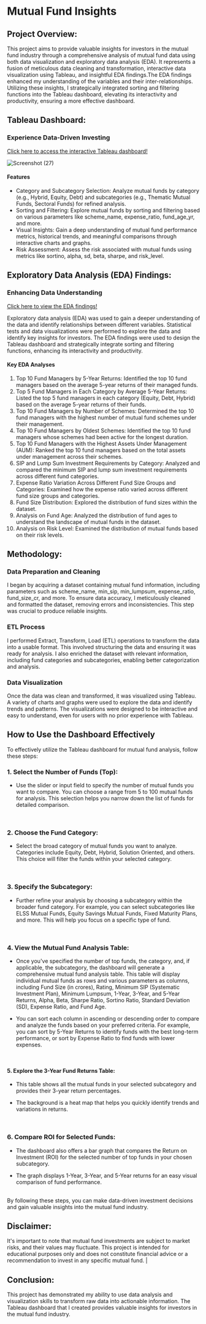 Mutual Fund Insights 
==================== 

Project Overview:
----------------

This project aims to provide valuable insights for investors in the mutual fund industry through a comprehensive analysis of mutual fund data using both data visualization and exploratory data analysis (EDA). It represents a fusion of meticulous data cleaning and transformation, interactive data visualization using Tableau, and insightful EDA findings.The EDA findings enhanced my understanding of the variables and their inter-relationships. Utilizing these insights, I strategically integrated sorting and filtering functions into the Tableau dashboard, elevating its interactivity and productivity, ensuring a more effective dashboard.
                    
Tableau Dashboard:
-----------------

### Experience Data-Driven Investing

[Click here to access the interactive Tableau dashboard!](https://public.tableau.com/app/profile/purna.chandar/viz/MutualFundIndia_16937582176870/Dashboard1)

![Screenshot (27)](https://github.com/PurnaChandar26/Mutual-Funds-Insights/assets/97793147/1758b42e-67be-4f0b-96ab-9e9c1ef0163e)


#### Features

-   Category and Subcategory Selection: Analyze mutual funds by category (e.g., Hybrid, Equity, Debt) and subcategories (e.g., Thematic Mutual Funds, Sectoral Funds) for refined analysis.
-   Sorting and Filtering: Explore mutual funds by sorting and filtering based on various parameters like scheme_name, expense_ratio, fund_age_yr, and more.
-   Visual Insights: Gain a deep understanding of mutual fund performance metrics, historical trends, and meaningful comparisons through interactive charts and graphs.
-   Risk Assessment: Assess the risk associated with mutual funds using metrics like sortino, alpha, sd, beta, sharpe, and risk_level.

Exploratory Data Analysis (EDA) Findings:
----------------------------------------

### Enhancing Data Understanding 

[Click here to view the EDA findings!](https://drive.google.com/file/d/1PIM8NXjD5kLSEBCTd9hUSRL1ilfp_iYG/view)

Exploratory data analysis (EDA) was used to gain a deeper understanding of the data and identify relationships between different variables. Statistical tests and data visualizations were performed to explore the data and identify key insights for investors. The EDA findings were used to design the Tableau dashboard and strategically integrate sorting and filtering functions, enhancing its interactivity and productivity.

#### Key EDA Analyses

1.  Top 10 Fund Managers by 5-Year Returns: Identified the top 10 fund managers based on the average 5-year returns of their managed funds.
2.  Top 5 Fund Managers in Each Category by Average 5-Year Returns: Listed the top 5 fund managers in each category (Equity, Debt, Hybrid) based on the average 5-year returns of their funds.
3.  Top 10 Fund Managers by Number of Schemes: Determined the top 10 fund managers with the highest number of mutual fund schemes under their management.
4.  Top 10 Fund Managers by Oldest Schemes: Identified the top 10 fund managers whose schemes had been active for the longest duration.
5.  Top 10 Fund Managers with the Highest Assets Under Management (AUM): Ranked the top 10 fund managers based on the total assets under management across their schemes.
6.  SIP and Lump Sum Investment Requirements by Category: Analyzed and compared the minimum SIP and lump sum investment requirements across different fund categories.
7.  Expense Ratio Variation Across Different Fund Size Groups and Categories: Examined how the expense ratio varied across different fund size groups and categories.
8.  Fund Size Distribution: Explored the distribution of fund sizes within the dataset.
9.  Analysis on Fund Age: Analyzed the distribution of fund ages to understand the landscape of mutual funds in the dataset.
10. Analysis on Risk Level: Examined the distribution of mutual funds based on their risk levels.

## Methodology:

### Data Preparation and Cleaning

I began by acquiring a dataset containing mutual fund information, including parameters such as scheme_name, min_sip, min_lumpsum, expense_ratio, fund_size_cr, and more. To ensure data accuracy, I meticulously cleaned and formatted the dataset, removing errors and inconsistencies. This step was crucial to produce reliable insights.

### ETL Process

I performed Extract, Transform, Load (ETL) operations to transform the data into a usable format. This involved structuring the data and ensuring it was ready for analysis. I also enriched the dataset with relevant information, including fund categories and subcategories, enabling better categorization and analysis.

### Data Visualization

Once the data was clean and transformed, it was visualized using Tableau. A variety of charts and graphs were used to explore the data and identify trends and patterns. The visualizations were designed to be interactive and easy to understand, even for users with no prior experience with Tableau.



## How to Use the Dashboard Effectively

To effectively utilize the Tableau dashboard for mutual fund analysis, follow these steps:
<br>

### 1. Select the Number of Funds (Top):

- Use the slider or input field to specify the number of mutual funds you want to compare. You can choose a range from 5 to 100 mutual funds for analysis. This selection helps you narrow down the list of funds for detailed comparison.
<br>

### 2. Choose the Fund Category:

- Select the broad category of mutual funds you want to analyze. Categories include Equity, Debt, Hybrid, Solution Oriented, and others. This choice will filter the funds within your selected category.
<br>

### 3. Specify the Subcategory:

- Further refine your analysis by choosing a subcategory within the broader fund category. For example, you can select subcategories like ELSS Mutual Funds, Equity Savings Mutual Funds, Fixed Maturity Plans, and more. This will help you focus on a specific type of fund.
<br>

### 4. View the Mutual Fund Analysis Table:

- Once you've specified the number of top funds, the category, and, if applicable, the subcategory, the dashboard will generate a comprehensive mutual fund analysis table. This table will display individual mutual funds as rows and various parameters as columns, including Fund Size (in crores), Rating, Minimum SIP (Systematic Investment Plan), Minimum Lumpsum, 1-Year, 3-Year, and 5-Year Returns, Alpha, Beta, Sharpe Ratio, Sortino Ratio, Standard Deviation (SD), Expense Ratio, and Fund Age.

- You can sort each column in ascending or descending order to compare and analyze the funds based on your preferred criteria. For example, you can sort by 5-Year Returns to identify funds with the best long-term performance, or sort by Expense Ratio to find funds with lower expenses.

<br>

#### 5. Explore the 3-Year Fund Returns Table:

- This table shows all the mutual funds in your selected subcategory and provides their 3-year return percentages.

- The background is a heat map that helps you quickly identify trends and variations in returns.

<br>

### 6. Compare ROI for Selected Funds:

- The dashboard also offers a bar graph that compares the Return on Investment (ROI) for the selected number of top funds in your chosen subcategory.

- The graph displays 1-Year, 3-Year, and 5-Year returns for an easy visual comparison of fund performance.
<br>
By following these steps, you can make data-driven investment decisions and gain valuable insights into the mutual fund industry.

## Disclaimer:

It's important to note that mutual fund investments are subject to market risks, and their values may fluctuate. This project is intended for educational purposes only and does not constitute financial advice or a recommendation to invest in any specific mutual fund.
|
## Conclusion:

This project has demonstrated my ability to use data analysis and visualization skills to transform raw data into actionable information. The Tableau dashboard that I created provides valuable insights for investors in the mutual fund industry.
